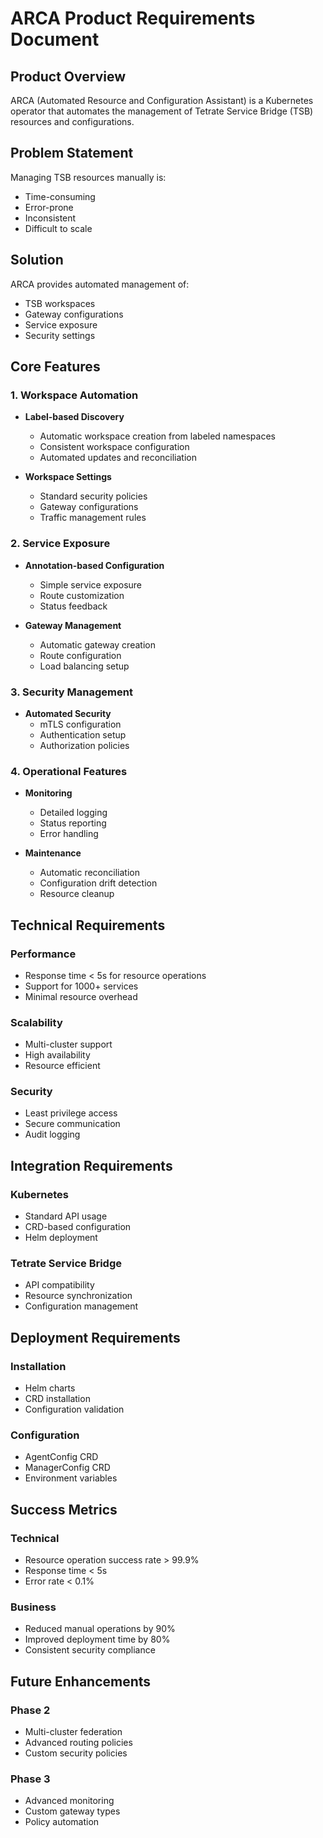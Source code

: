 # ARCA Product Requirements Document

## Product Overview

ARCA (Automated Resource and Configuration Assistant) is a Kubernetes operator that automates the management of Tetrate Service Bridge (TSB) resources and configurations.

## Problem Statement

Managing TSB resources manually is:
- Time-consuming
- Error-prone
- Inconsistent
- Difficult to scale

## Solution

ARCA provides automated management of:
- TSB workspaces
- Gateway configurations
- Service exposure
- Security settings

## Core Features

### 1. Workspace Automation
- **Label-based Discovery**
  - Automatic workspace creation from labeled namespaces
  - Consistent workspace configuration
  - Automated updates and reconciliation

- **Workspace Settings**
  - Standard security policies
  - Gateway configurations
  - Traffic management rules

### 2. Service Exposure
- **Annotation-based Configuration**
  - Simple service exposure
  - Route customization
  - Status feedback

- **Gateway Management**
  - Automatic gateway creation
  - Route configuration
  - Load balancing setup

### 3. Security Management
- **Automated Security**
  - mTLS configuration
  - Authentication setup
  - Authorization policies

### 4. Operational Features
- **Monitoring**
  - Detailed logging
  - Status reporting
  - Error handling

- **Maintenance**
  - Automatic reconciliation
  - Configuration drift detection
  - Resource cleanup

## Technical Requirements

### Performance
- Response time < 5s for resource operations
- Support for 1000+ services
- Minimal resource overhead

### Scalability
- Multi-cluster support
- High availability
- Resource efficient

### Security
- Least privilege access
- Secure communication
- Audit logging

## Integration Requirements

### Kubernetes
- Standard API usage
- CRD-based configuration
- Helm deployment

### Tetrate Service Bridge
- API compatibility
- Resource synchronization
- Configuration management

## Deployment Requirements

### Installation
- Helm charts
- CRD installation
- Configuration validation

### Configuration
- AgentConfig CRD
- ManagerConfig CRD
- Environment variables

## Success Metrics

### Technical
- Resource operation success rate > 99.9%
- Response time < 5s
- Error rate < 0.1%

### Business
- Reduced manual operations by 90%
- Improved deployment time by 80%
- Consistent security compliance

## Future Enhancements

### Phase 2
- Multi-cluster federation
- Advanced routing policies
- Custom security policies

### Phase 3
- Advanced monitoring
- Custom gateway types
- Policy automation 